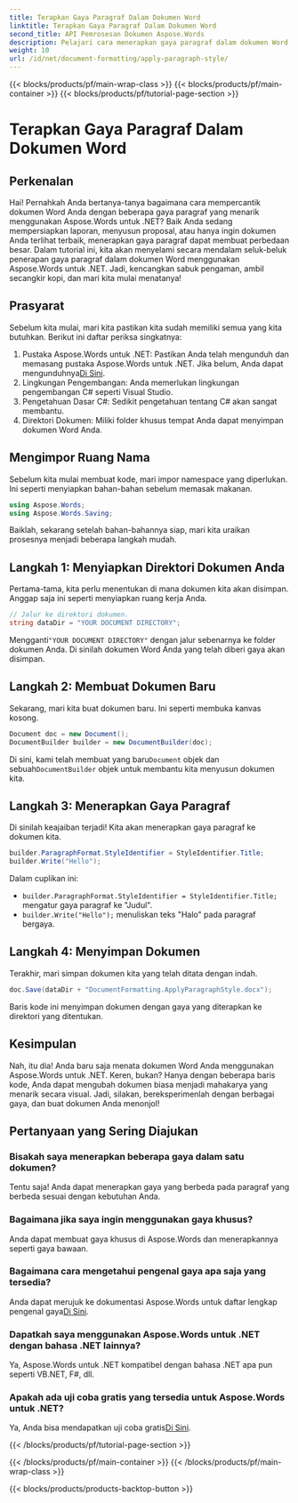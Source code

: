 ```yaml
---
title: Terapkan Gaya Paragraf Dalam Dokumen Word
linktitle: Terapkan Gaya Paragraf Dalam Dokumen Word
second_title: API Pemrosesan Dokumen Aspose.Words
description: Pelajari cara menerapkan gaya paragraf dalam dokumen Word menggunakan Aspose.Words untuk .NET. Ikuti panduan langkah demi langkah kami untuk dokumen yang profesional dan sempurna.
weight: 10
url: /id/net/document-formatting/apply-paragraph-style/
---
```


{{< blocks/products/pf/main-wrap-class >}}
{{< blocks/products/pf/main-container >}}
{{< blocks/products/pf/tutorial-page-section >}}

# Terapkan Gaya Paragraf Dalam Dokumen Word

## Perkenalan

Hai! Pernahkah Anda bertanya-tanya bagaimana cara mempercantik dokumen Word Anda dengan beberapa gaya paragraf yang menarik menggunakan Aspose.Words untuk .NET? Baik Anda sedang mempersiapkan laporan, menyusun proposal, atau hanya ingin dokumen Anda terlihat terbaik, menerapkan gaya paragraf dapat membuat perbedaan besar. Dalam tutorial ini, kita akan menyelami secara mendalam seluk-beluk penerapan gaya paragraf dalam dokumen Word menggunakan Aspose.Words untuk .NET. Jadi, kencangkan sabuk pengaman, ambil secangkir kopi, dan mari kita mulai menatanya!

## Prasyarat

Sebelum kita mulai, mari kita pastikan kita sudah memiliki semua yang kita butuhkan. Berikut ini daftar periksa singkatnya:

1.  Pustaka Aspose.Words untuk .NET: Pastikan Anda telah mengunduh dan memasang pustaka Aspose.Words untuk .NET. Jika belum, Anda dapat mengunduhnya[Di Sini](https://releases.aspose.com/words/net/).
2. Lingkungan Pengembangan: Anda memerlukan lingkungan pengembangan C# seperti Visual Studio.
3. Pengetahuan Dasar C#: Sedikit pengetahuan tentang C# akan sangat membantu.
4. Direktori Dokumen: Miliki folder khusus tempat Anda dapat menyimpan dokumen Word Anda.

## Mengimpor Ruang Nama

Sebelum kita mulai membuat kode, mari impor namespace yang diperlukan. Ini seperti menyiapkan bahan-bahan sebelum memasak makanan.

```csharp
using Aspose.Words;
using Aspose.Words.Saving;
```

Baiklah, sekarang setelah bahan-bahannya siap, mari kita uraikan prosesnya menjadi beberapa langkah mudah.

## Langkah 1: Menyiapkan Direktori Dokumen Anda

Pertama-tama, kita perlu menentukan di mana dokumen kita akan disimpan. Anggap saja ini seperti menyiapkan ruang kerja Anda.

```csharp
// Jalur ke direktori dokumen.
string dataDir = "YOUR DOCUMENT DIRECTORY";
```

 Mengganti`"YOUR DOCUMENT DIRECTORY"` dengan jalur sebenarnya ke folder dokumen Anda. Di sinilah dokumen Word Anda yang telah diberi gaya akan disimpan.

## Langkah 2: Membuat Dokumen Baru

Sekarang, mari kita buat dokumen baru. Ini seperti membuka kanvas kosong.

```csharp
Document doc = new Document();
DocumentBuilder builder = new DocumentBuilder(doc);
```

 Di sini, kami telah membuat yang baru`Document` objek dan sebuah`DocumentBuilder` objek untuk membantu kita menyusun dokumen kita.

## Langkah 3: Menerapkan Gaya Paragraf

Di sinilah keajaiban terjadi! Kita akan menerapkan gaya paragraf ke dokumen kita.

```csharp
builder.ParagraphFormat.StyleIdentifier = StyleIdentifier.Title;
builder.Write("Hello");
```

Dalam cuplikan ini:
- `builder.ParagraphFormat.StyleIdentifier = StyleIdentifier.Title;` mengatur gaya paragraf ke "Judul".
- `builder.Write("Hello");` menuliskan teks "Halo" pada paragraf bergaya.

## Langkah 4: Menyimpan Dokumen

Terakhir, mari simpan dokumen kita yang telah ditata dengan indah.

```csharp
doc.Save(dataDir + "DocumentFormatting.ApplyParagraphStyle.docx");
```

Baris kode ini menyimpan dokumen dengan gaya yang diterapkan ke direktori yang ditentukan.

## Kesimpulan

Nah, itu dia! Anda baru saja menata dokumen Word Anda menggunakan Aspose.Words untuk .NET. Keren, bukan? Hanya dengan beberapa baris kode, Anda dapat mengubah dokumen biasa menjadi mahakarya yang menarik secara visual. Jadi, silakan, bereksperimenlah dengan berbagai gaya, dan buat dokumen Anda menonjol!

## Pertanyaan yang Sering Diajukan

### Bisakah saya menerapkan beberapa gaya dalam satu dokumen?

Tentu saja! Anda dapat menerapkan gaya yang berbeda pada paragraf yang berbeda sesuai dengan kebutuhan Anda.

### Bagaimana jika saya ingin menggunakan gaya khusus?

Anda dapat membuat gaya khusus di Aspose.Words dan menerapkannya seperti gaya bawaan.

### Bagaimana cara mengetahui pengenal gaya apa saja yang tersedia?

 Anda dapat merujuk ke dokumentasi Aspose.Words untuk daftar lengkap pengenal gaya[Di Sini](https://reference.aspose.com/words/net/).

### Dapatkah saya menggunakan Aspose.Words untuk .NET dengan bahasa .NET lainnya?

Ya, Aspose.Words untuk .NET kompatibel dengan bahasa .NET apa pun seperti VB.NET, F#, dll.

### Apakah ada uji coba gratis yang tersedia untuk Aspose.Words untuk .NET?

 Ya, Anda bisa mendapatkan uji coba gratis[Di Sini](https://releases.aspose.com/).

{{< /blocks/products/pf/tutorial-page-section >}}

{{< /blocks/products/pf/main-container >}}
{{< /blocks/products/pf/main-wrap-class >}}

{{< blocks/products/products-backtop-button >}}
